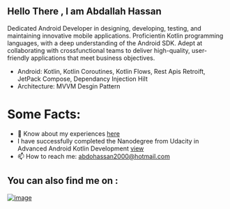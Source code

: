 ## Hello There , I am Abdallah Hassan

Dedicated Android Developer in designing, developing, testing, and maintaining innovative mobile applications. Proficientin Kotlin programming languages, with a deep understanding of the Android SDK. Adept at collaborating with crossfunctional teams to deliver high-quality, user-friendly applications that meet business objectives.

* Android: Kotlin, Kotlin Coroutines, Kotlin Flows, Rest Apis Retroift, JetPack Compose, Dependancy Injection Hilt
* Architecture: MVVM Desgin Pattern

# Some Facts:
* 📄 Know about my experiences [here](https://drive.google.com/file/d/1YU1iFT5ze6NoStOcW6LxjVASbi6YemBB/view?usp=sharing)
* I have successfully completed the Nanodegree from Udacity in Advanced Android Kotlin Development [view](https://graduation.udacity.com/confirm/CFJ3EGMX)
* 📫 How to reach me: abdohassan2000@hotmail.com

## You can also find me on : 
[![image](https://github.com/AbdallahHassanN/AbdallahHassan/assets/81488210/f92076c4-cfd1-4792-8667-bf84d852ed51)](https://www.linkedin.com/in/abdallah-hassan-95141b214/)
